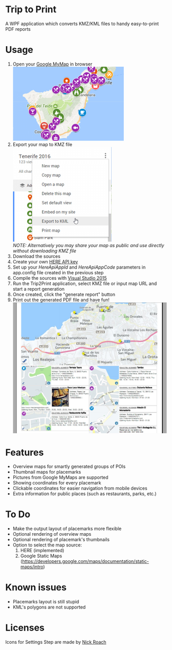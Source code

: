 # Trip to Print
A WPF application which converts KMZ/KML files to handy easy-to-print PDF reports

# Usage
1. Open your [Google MyMap](https://www.google.com/maps/d/) in browser<br/>
![Google MyMap](Documentation/readme-1.png "Google MyMap")
2. Export your map to KMZ file<br/>
![Export to KMZ](Documentation/readme-2.png "Export to KMZ")<br/>
*NOTE: Alternatively you may share your map as public and use directly without downloading KMZ file*
3. Download the sources
4. Create your own [HERE API key](https://developer.here.com/plans?create=Evaluation)
5. Set up your *HereApiAppId* and *HereApiAppCode* parameters in app.config file created in the previous step
6. Compile the sources with [Visual Studio 2015](https://www.visualstudio.com)
7. Run the Trip2Print application, select KMZ file or input map URL and start a report generation
8. Once created, click the "generate report" button<br/>
9. Print out the generated PDF file and have fun!<br/>
![PDF Sample](Documentation/readme-3.png "PDF Sample")


# Features
* Overview maps for smartly generated groups of POIs
* Thumbnail maps for placemarks
* Pictures from Google MyMaps are supported
* Showing coordinates for every placemark
* Clickable coordinates for easier navigation from mobile devices
* Extra information for public places (such as restaurants, parks, etc.)

# To Do
* Make the output layout of placemarks more flexible
* Optional rendering of overview maps
* Optional rendering of placemark's thumbnails
* Option to select the map source:
    1) HERE (implemented)
    2) Google Static Maps (https://developers.google.com/maps/documentation/static-maps/intro)

# Known issues
* Placemarks layout is still stupid
* KML's polygons are not supported

# Licenses

Icons for Settings Step are made by [Nick Roach](https://www.iconfinder.com/iconsets/circle-icons-1)
